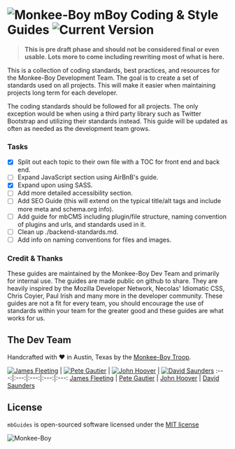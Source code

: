 ![Monkee-Boy](https://dujrsrsgsd3nh.cloudfront.net/img/emoticons/113009/mboy-1403710932.jpg) mBoy Coding & Style Guides ![Current Version](https://img.shields.io/badge/version-0.0.0--alpha-green.svg)
==============

> **This is pre draft phase and should not be considered final or even usable. Lots more to come including rewriting most of what is here.**

This is a collection of coding standards, best practices, and resources for the Monkee-Boy Development Team. The goal is to create a set of standards used on all projects. This will make it easier when maintaining projects long term for each developer.

The coding standards should be followed for all projects. The only exception would be when using a third party library such as Twitter Bootstrap and utilizing their standards instead. This guide will be updated as often as needed as the development team grows.

### Tasks

* [x] Split out each topic to their own file with a TOC for front end and back end.
* [ ] Expand JavaScript section using AirBnB's guide.
* [x] Expand upon using SASS.
* [ ] Add more detailed accessibility section.
* [ ] Add SEO Guide (this will extend on the typical title/alt tags and include more meta and schema.org info).
* [ ] Add guide for mbCMS including plugin/file structure, naming convention of plugins and urls, and standards used in it.
* [ ] Clean up ./backend-standards.md.
* [ ] Add info on naming conventions for files and images.

### Credit & Thanks

These guides are maintained by the Monkee-Boy Dev Team and primarily for internal use. The guides are made public on github to share. They are heavily inspired by the Mozilla Developer Network, Necolas' Idiomatic CSS, Chris Coyier, Paul Irish and many more in the developer community. These guides are not a fit for every team, you should encourage the use of standards within your team for the greater good and these guides are what works for us.

## The Dev Team

Handcrafted with ♥ in Austin, Texas by the [Monkee-Boy Troop](https://www.monkee-boy.com/who/the-troop/).

[![James Fleeting](https://avatars0.githubusercontent.com/u/23062?s=144)](https://github.com/fleeting) | [![Pete Gautier](https://avatars2.githubusercontent.com/u/5394199?v=3&s=144)](https://github.com/pgautier404) | [![John Hoover](https://avatars3.githubusercontent.com/u/48278?v=3&s=144)](https://github.com/defvayne23) | [![David Saunders](https://avatars3.githubusercontent.com/u/4614981?v=3&s=144)](https://github.com/djsaun)
:---:|:---:|:---:|:---:|:---:
[James Fleeting](https://github.com/fleeting) | [Pete Gautier](https://github.com/pgautier404) | [John Hoover](https://github.com/defvayne23) | [David Saunders](https://github.com/djsaun)

## License

`mbGuides` is open-sourced software licensed under the [MIT license](http://opensource.org/licenses/MIT)

![Monkee-Boy](http://assets.monkee-boy.com/mboy-logo-tagline.jpg)
